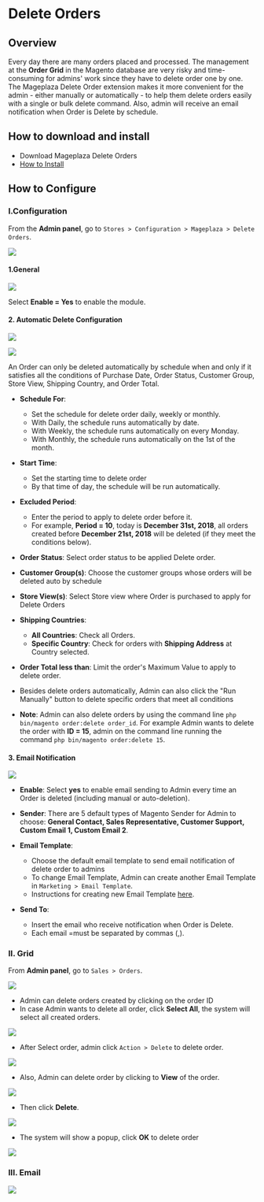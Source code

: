# Delete Orders


## Overview

Every day there are many orders placed and processed. The management at the **Order Grid** in the Magento database are very risky and time-consuming for admins' work since they have to delete order one by one. The Mageplaza Delete Order extension makes it more convenient for the admin - either manually or automatically - to help them delete orders easily with a single or bulk delete command. Also, admin will receive an email notification when Order is Delete by schedule.


## How to download and install

- Download Mageplaza Delete Orders
- [How to Install](https://www.mageplaza.com/install-magento-2-extension/)


## How to Configure

### I.Configuration

From the **Admin panel**, go to `Stores > Configuration > Mageplaza > Delete Orders`.

![](https://i.imgur.com/dFJpzZb.png)

#### 1.General

![](https://i.imgur.com/MvgjaEa.png)

Select **Enable = Yes** to enable the module.

#### 2. Automatic Delete Configuration

![](https://i.imgur.com/1r50764.png)

![](https://i.imgur.com/wsWjXc4.png)

An Order can only be deleted automatically by schedule when and only if it satisfies all the conditions of Purchase Date, Order Status, Customer Group, Store View, Shipping Country, and Order Total.

- **Schedule For**:
  - Set the schedule for delete order daily, weekly or monthly.
  - With Daily, the schedule runs automatically by date.
  - With Weekly, the schedule runs automatically on every Monday.
  - With Monthly, the schedule runs automatically on the 1st of the month.
  
- **Start Time**:
  - Set the starting time to delete order 
  - By that time of day, the schedule will be run automatically.
  
- **Excluded Period**:
  - Enter the period to apply to delete order before it. 
  - For example, **Period = 10**, today is **December 31st, 2018**, all orders created before **December 21st, 2018** will be deleted (if they meet the conditions below).
  
- **Order Status**: Select order status to be applied Delete order. 
  
- **Customer Group(s)**: Choose the customer groups whose orders will be deleted auto by schedule

- **Store View(s)**: Select Store view where Order is purchased to apply for Delete Orders

- **Shipping Countries**:
  - **All Countries**: Check all Orders.
  - **Specific Country**: Check for orders with **Shipping Address** at Country selected.
  
- **Order Total less than**: Limit the order's Maximum Value to apply to delete order. 

- Besides delete orders automatically, Admin can also click the "Run Manually" button to delete specific orders that meet all conditions 

- **Note**: Admin can also delete orders by using the command line `php bin/magento order:delete order_id`. For example Admin wants to delete the order with **ID = 15**, admin on the command line running the command `php bin/magento order:delete 15`.


#### 3. Email Notification

![](https://i.imgur.com/1b3EGcY.png)

- **Enable**: Select **yes** to enable email sending to Admin every time an Order is deleted (including manual or auto-deletion).

- **Sender**: There are 5 default types of Magento Sender for Admin to choose: **General Contact, Sales Representative, Customer Support, Custom Email 1, Custom Email 2**.

- **Email Template**:
  - Choose the default email template to send email notification of delete order to admins
  - To change Email Template, Admin can create another Email Template in `Marketing > Email Template`.
  - Instructions for creating new Email Template [here](https://www.mageplaza.com/kb/how-to-customize-email-template-transactional-email-magento-2.html).
  
- **Send To**:
  - Insert the email who receive notification when Order is Delete.
  - Each email =must be separated by commas (,).


### II. Grid

From **Admin panel**, go to `Sales > Orders`.

![](https://i.imgur.com/e3SrAHU.png)

- Admin can delete orders created by clicking on the order ID
- In case Admin wants to delete all order, click **Select All**, the system will select all created orders.

![](https://i.imgur.com/kg4ikwL.png)

- After Select order, admin click `Action > Delete` to delete order.

![](https://i.imgur.com/1NSnKah.png)

- Also, Admin can delete order by clicking to **View** of the order.

![](https://i.imgur.com/iuFrIGv.png)

- Then click **Delete**.

![](https://i.imgur.com/p7N4glD.png)

- The system will show a popup, click **OK** to delete order

![](https://i.imgur.com/SNDHFwT.png)


### III. Email

![](https://i.imgur.com/hjBYzVr.png)
